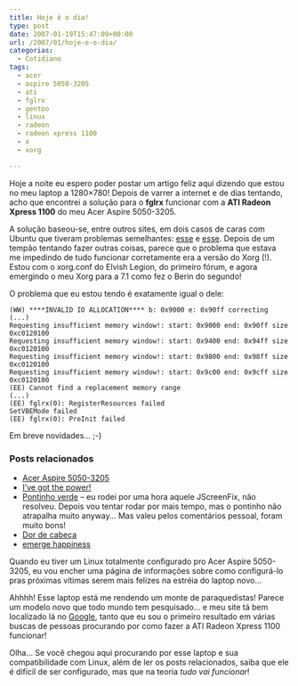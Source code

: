 ```yaml
---
title: Hoje é o dia!
type: post
date: 2007-01-19T15:47:09+00:00
url: /2007/01/hoje-e-o-dia/
categorias:
  - Cotidiano
tags:
  - acer
  - aspire 5050-3205
  - ati
  - fglrx
  - gentoo
  - linux
  - radeon
  - radeon xpress 1100
  - x
  - xorg

---
```

Hoje a noite eu espero poder postar um artigo feliz aqui dizendo que estou no meu laptop a 1280×780! Depois de varrer a internet e de dias tentando, acho que encontrei a solução para o **fglrx** funcionar com a **ATI Radeon Xpress 1100** do meu Acer Aspire 5050-3205.

A solução baseou-se, entre outros sites, em dois casos de caras com Ubuntu que tiveram problemas semelhantes: [esse][1] e [esse][2]. Depois de um tempão tentando fazer outras coisas, parece que o problema que estava me impedindo de tudo funcionar corretamente era a versão do Xorg (!). Estou com o xorg.conf do Elvish Legion, do primeiro fórum, e agora emergindo o meu Xorg para a 7.1 como fez o Berin do segundo!

O problema que eu estou tendo é exatamente igual o dele:

```
(WW) ****INVALID IO ALLOCATION**** b: 0x9000 e: 0x90ff correcting
(...)
Requesting insufficient memory window!: start: 0x9000 end: 0x90ff size 0xc0120100
Requesting insufficient memory window!: start: 0x9400 end: 0x94ff size 0xc0120100
Requesting insufficient memory window!: start: 0x9800 end: 0x98ff size 0xc0120100
Requesting insufficient memory window!: start: 0x9c00 end: 0x9cff size 0xc0120100
(EE) Cannot find a replacement memory range
(...)
(EE) fglrx(0): RegisterResources failed
SetVBEMode failed
(EE) fglrx(0): PreInit failed
```

Em breve novidades… ;-)

### Posts relacionados

  * [Acer Aspire 5050-3205][3]
  * [I’ve got the power!][4]
  * [Pontinho verde][5] – eu rodei por uma hora aquele JScreenFix, não resolveu. Depois vou tentar rodar por mais tempo, mas o pontinho não atrapalha muito anyway… Mas valeu pelos comentários pessoal, foram muito bons!
  * [Dor de cabeça][6]
  * [emerge happiness][7]

Quando eu tiver um Linux totalmente configurado pro Acer Aspire 5050-3205, eu vou encher uma página de informações sobre como configurá-lo pras próximas vítimas serem mais felizes na estréia do laptop novo…

Ahhhh! Esse laptop está me rendendo um monte de paraquedistas! Parece um modelo novo que todo mundo tem pesquisado… e meu site tá bem localizado lá no [Google][8], tanto que eu sou o primeiro resultado em várias buscas de pessoas procurando por como fazer a ATI Radeon Xpress 1100 funcionar!

Olha… Se você chegou aqui procurando por esse laptop e sua compatibilidade com Linux, além de ler os posts relacionados, saiba que ele é difícil de ser configurado, mas que na teoria _tudo vai funcionar_!

 [1]: http://ubuntuforums.org/showthread.php?t=24557&page=29
 [2]: http://www.driverheaven.net/archive/index.php/t-119932.html
 [3]: /2007/01/acer-aspire-5050-3205/
 [4]: /2007/01/ive-got-the-power/
 [5]: /2007/01/pontinho-verde/
 [6]: /2007/01/dor-de-cabeca/
 [7]: /2007/01/emerge-happiness/
 [8]: http://google.com/
